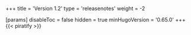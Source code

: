 +++
title = 'Version 1.2'
type = 'releasenotes'
weight = -2

[params]
  disableToc = false
  hidden = true
  minHugoVersion = '0.65.0'
+++
{{< piratify >}}
